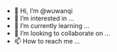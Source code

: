 - 👋 Hi, I’m @wuwanqi
- 👀 I’m interested in ...
- 🌱 I’m currently learning ...
- 💞️ I’m looking to collaborate on ...
- 📫 How to reach me ...

<!---
wuwanqi/wuwanqi is a ✨ special ✨ repository because its `README.md` (this file) appears on your GitHub profile.
You can click the Preview link to take a look at your changes.
--->
